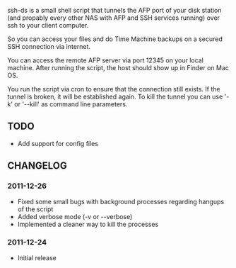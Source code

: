 ssh-ds is a small shell script that tunnels the AFP port of your disk station (and propably every other NAS with AFP and SSH services running) over ssh to your client computer.

So you can access your files and do Time Machine backups on a secured SSH connection via internet.

You can access the remote AFP server via port 12345 on your local machine. After running the script, the host should show up in Finder on Mac OS.

You run the script via cron to ensure that the connection still exists. If the tunnel is broken, it will be established again. To kill the tunnel you can use '-k' or '--kill' as command line parameters.

## TODO

- Add support for config files

## CHANGELOG

### 2011-12-26
- Fixed some small bugs with background processes regarding hangups of the script
- Added verbose mode (-v or --verbose)
- Implemented a cleaner way to kill the processes

### 2011-12-24
- Initial release

